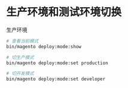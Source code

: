 # 生产环境和测试环境切换

生产环境

```bash
# 查看当前模式
bin/magento deploy:mode:show

# 切生产模式
bin/magento deploy:mode:set production

# 切开发模式
bin/magento deploy:mode:set developer
```